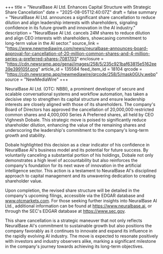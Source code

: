 +++
title = "NeuralBase AI Ltd. Enhances Capital Structure with Strategic Share Cancellation"
date = "2025-08-05T12:40:07Z"
draft = false
summary = "NeuralBase AI Ltd. announces a significant share cancellation to reduce dilution and align leadership interests with shareholders, signaling confidence in its future growth and innovation in the AI industry."
description = "NeuralBase AI Ltd. cancels 24M shares to reduce dilution and align CEO interests with shareholders, showcasing commitment to long-term value in the AI sector."
source_link = "https://www.newmediawire.com/news/neuralbase-announces-board-approval-for-cancellation-of-20-million-common-shares-and-4-million-series-a-preferred-shares-7081703"
enclosure = "https://cdn.newsramp.app/genai/images/258/5/235c921baf63815e5162ee39e399105f.png"
article_id = 135584
feed_item_id = 18104
qrcode = "https://cdn.newsramp.app/newmediawire/qrcode/258/5/mask0GUy.webp"
source = "NewMediaWire"
+++

<p>NeuralBase AI Ltd. (OTC: NBBI), a prominent developer of secure and scalable conversational systems and workflow automation, has taken a decisive step to strengthen its capital structure and ensure leadership interests are closely aligned with those of its shareholders. The company's Board of Directors has approved the cancellation of 20,000,000 restricted common shares and 4,000,000 Series A Preferred shares, all held by CEO Vighnesh Dobale. This strategic move is poised to significantly reduce shareholder dilution, enhancing the value of the remaining shares and underscoring the leadership's commitment to the company's long-term growth and stability.</p><p>Dobale highlighted this decision as a clear indicator of his confidence in NeuralBase AI's business model and its potential for future success. By voluntarily canceling a substantial portion of his holdings, Dobale not only demonstrates a high level of accountability but also reinforces the company's foundation for its next wave of innovation in the artificial intelligence sector. This action is a testament to NeuralBase AI's disciplined approach to capital management and its unwavering dedication to creating shareholder value.</p><p>Upon completion, the revised share structure will be detailed in the company's upcoming filings, accessible via the EDGAR database and <a href='https://www.otcmarkets.com' rel='nofollow' target='_blank'>www.otcmarkets.com</a>. For those seeking further insights into NeuralBase AI Ltd., additional information can be found at <a href='https://www.neuralbase.ai' rel='nofollow' target='_blank'>https://www.neuralbase.ai</a>, or through the SEC's EDGAR database at <a href='https://www.sec.gov' rel='nofollow' target='_blank'>https://www.sec.gov</a>.</p><p>This share cancellation is a strategic maneuver that not only reflects NeuralBase AI's commitment to sustainable growth but also positions the company favorably as it continues to innovate and expand its influence in the rapidly evolving AI industry. The move is expected to resonate positively with investors and industry observers alike, marking a significant milestone in the company's journey towards achieving its long-term objectives.</p>